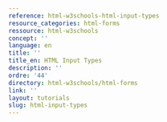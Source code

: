 ```yaml
---
reference: html-w3schools-html-input-types
resource_categories: html-forms
ressource: html-w3schools
concept: ''
language: en
title: ''
title_en: HTML Input Types
description: ''
ordre: '44'
directory: html-w3schools/html-forms
link: ''
layout: tutorials
slug: html-input-types
---
```

